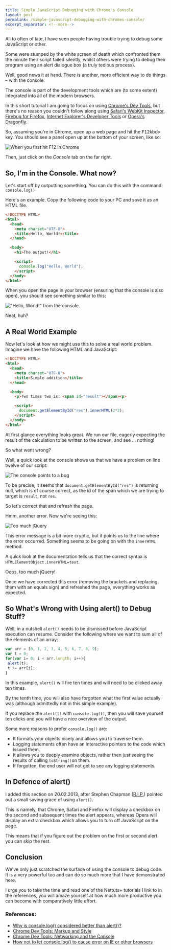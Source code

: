 ```yaml
---
title: Simple JavaScript Debugging with Chrome's Console
layout: post
permalink: /simple-javascript-debugging-with-chromes-console/
excerpt_separator: <!--more-->
---
```


All to often of late, I have seen people having trouble trying to debug some JavaScript or other.

Some were stumped by the white screen of death which confronted them the minute their script failed silently, whilst others were trying to debug their program using an alert dialogue box (a truly tedious process).

Well, good news it at hand. There is another, more efficient way to do things – with the console.

<!--more-->

The console is part of  the development tools which are (to some extent) integrated into all of the modern browsers.

In this short tutorial I am going to focus on using [Chrome's Dev Tools](https://developers.google.com/chrome-developer-tools/ "Chrome Developer Tools"), but there's no reason you couldn't follow along using [Safari's WebKit Inspector](http://developer.apple.com/library/safari/#documentation/AppleApplications/Conceptual/Safari_Developer_Guide/1Introduction/Introduction.html "About Safari Developer Tools"), [Firebug for Firefox](http://getfirebug.com/ "Firebug's download page"), [Internet Explorer's Developer Tools](http://msdn.microsoft.com/en-us/library/dd565628(v=vs.85).aspx "Discovering Windows Internet Explorer Developer Tools") or [Opera's Dragonfly](http://www.opera.com/dragonfly/documentation/ "Opera Dragonfly documentation").

So, assuming you're in Chrome, open up a web page and hit the <kbd>F12</kbd>kbd> key. You should see a panel open up at the bottom of your screen, like so:

![When you first hit F12 in Chrome](https://res.cloudinary.com/hibbard/image/upload/v1528982959/chrome_dev_tools_1.png)

Then, just click on the _Console_ tab on the far right.

## So, I'm in the Console. What now?

Let's start off by outputting something. You can do this with the command: `console.log()`

Here's an example. Copy the following code to your PC and save it as an HTML file.

```html
<!DOCTYPE HTML>
<html>
  <head>
    <meta charset="UTF-8">
    <title>Hello, World!</title>
  </head>

  <body>
    <h1>The output!</h1>

    <script>
      console.log("Hello, World");
    </script>
  </body>
</html>
```

When you open the page in your browser (ensuring that the console is also open), you should see something similar to this:

!["Hello, World!" from the console.](https://res.cloudinary.com/hibbard/image/upload/v1528982953/chrome_dev_tools_2.jpg)

Neat, huh?

## A Real World Example

Now let's look at how we might use this to solve a real world problem. Imagine we have the following HTML and JavaScript:

```html
<!DOCTYPE HTML>
<html>
  <head>
    <meta charset="UTF-8">
    <title>Simple addition</title>
  </head>

  <body>
    <p>Two times two is: <span id="result"></span><p>

    <script>
      document.getElementById("res").innerHTML(2*2);
    </script>
  </body>
</html>
```

At first glance everything looks great. We run our file, eagerly expecting the result of the calculation to be written to the screen, and see … nothing!

So what went wrong?

Well, a quick look at the console shows us that we have a problem on line twelve of our script:

![The console points to a bug](https://res.cloudinary.com/hibbard/image/upload/v1528982953/chrome_dev_tools_3.jpg)

To be precise, it seems that `document.getElementById("res")` is returning null, which is of course correct, as the id of the span which we are trying to target is `result`, not `res`.

So let's correct that and refresh the page.

Hmm, another error. Now we're seeing this:

![Too much jQuery](https://res.cloudinary.com/hibbard/image/upload/v1528982953/chrome_dev_tools_4.jpg)

This error message is a bit more cryptic, but it points us to the line where the error occurred. Something seems to be going on with the `innerHTML` method.

A quick look at the documentation tells us that the correct syntax is `HTMLElementObject.innerHTML=text`.

Oops, too much jQuery!

Once we have corrected this error (removing the brackets and replacing them with an equals sign) and refreshed the page, everything works as expected.

## So What's Wrong with Using alert() to Debug Stuff?

Well, in a nutshell `alert()` needs to be dismissed before JavaScript execution can resume. Consider the following where we want to sum all of the elements of an array:

```js
var arr = [0, 1, 2, 3, 4, 5, 6, 7, 8, 9];
var t = 0;
for(var i= 0; i < arr.length; i++){
 alert(t);
 t += arr[i];
}
```

In this example, `alert()` will fire ten times and will need to be clicked away ten times.

By the tenth time, you will also have forgotten what the first value actually was (although admittedly not in this simple example).

If you replace the `alert(t)` with `console.log(t)`, then you will save yourself ten clicks and you will have a nice overview of the output.

Some more reasons to prefer `console.log()` are:

- It formats your objects nicely and allows you to traverse them.
- Logging statements often have an interactive pointers to the code which issued them.
- It allows you to deeply examine objects, rather then just seeing the results of calling `toString()`on them.
- If forgotten, the end user will not get to see any logging statements.

## In Defence of alert()

I added this section on 20.02.2013, after Stephen Chapman ([R.I.P.](https://www.sitepoint.com/community/t/in-memoriam-felgall/239102)) pointed out a small saving grace of using `alert()`.

This is namely, that Chrome, Safari and Firefox will display a checkbox on the second and subsequent times the alert appears, whereas Opera will display an extra checkbox which allows you to turn off JavaScript on the page.

This means that if you figure out the problem on the first or second alert you can skip the rest.

## Conclusion

We've only just scratched the surface of using the console to debug code. It is a very powerful too and can do so much more that I have demonstrated here.

I urge you to take the time and read one of the Nettuts+ tutorials I link to in the references, you will amaze yourself at how much more productive you can become with comparatively little effort.

### References:

- [Why is console.log() considered better than alert()?](http://stackoverflow.com/questions/8203473/why-is-console-log-considered-better-than-alert)
- [Chrome Dev Tools: Markup and Style](http://net.tutsplus.com/tutorials/tools-and-tips/chrome-dev-tools-markup-and-style/ "Nettuts+ - Part 1")
- [Chrome Dev Tools: Networking and the Console](http://net.tutsplus.com/tutorials/chrome-dev-tools-networking-and-the-console/ "Nettuts+ - Part 2")
- [How not to let console.log() to cause error on IE or other browsers](http://www.sitepoint.com/forums/showthread.php?575320-how-not-to-let-console-log()-to-cause-error-on-IE-or-other-browsers)
